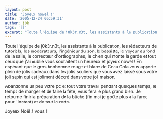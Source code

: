 ```yaml
---
layout: post
title: 'Joyeux nowel !'
date: '2005-12-24 05:59:31'
author: j0k
tags: '[]'
excerpt: "Toute l'équipe de j0k3r.n3t, les assistants à la publication, les rédacteurs de tutoriels, les modérateurs, l'ingénieur du son, le bassiste, le voyeur au fond de la salle, le correcteur d'orthographes, le chien qui monte la garde et tout ceux que j'ai oublié vous souhaitent un heureux et joyeux nowel !     \nEn espérant que le gros bonhomme rouge et blanc de Coca      …"
---
```


Toute l'équipe de j0k3r.n3t, les assistants à la publication, les rédacteurs de tutoriels, les modérateurs, l'ingénieur du son, le bassiste, le voyeur au fond de la salle, le correcteur d'orthographes, le chien qui monte la garde et tout ceux que j'ai oublié vous souhaitent un heureux et joyeux nowel !
En espérant que le gros bonhomme rouge et blanc de Coca Cola vous apporte plein de jolis cadeaux dans les jolis souliers que vous avez laissé sous votre joli sapin qui est joliment décoré dans votre joli maison.

Abandonné un peu votre pc et tout votre travail pendant quelques temps, le temps de manger et de faire la fête, vous fera le plus grand bien.   Je retourne finir la préparation de la bûche (fin moi je goûte plus à la farce pour l'instant) et de tout le reste.

Joyeux Noël à vous !
